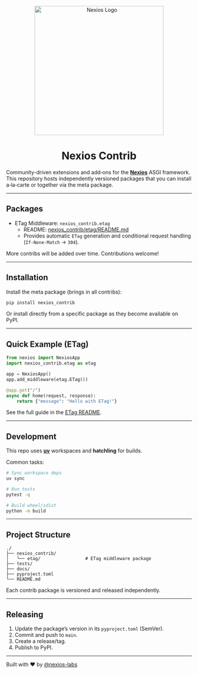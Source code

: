 
<p align="center">
  <a href="https://github.com/nexios-labs">
    <img alt="Nexios Logo" height="350" src="https://nexios-docs.netlify.app/logo.png"> 
  </a>
</p>

<h1 align="center">Nexios Contrib</h1>

Community-driven extensions and add‑ons for the **[Nexios](https://nexios-docs.netlify.app/)** ASGI framework. This repository hosts independently versioned packages that you can install a‑la‑carte or together via the meta package.

---

## Packages

- ETag Middleware: `nexios_contrib.etag`
  - README: [nexios_contrib/etag/README.md](./nexios_contrib/etag/README.md)
  - Provides automatic `ETag` generation and conditional request handling (`If-None-Match` → `304`).

More contribs will be added over time. Contributions welcome!

---

## Installation

Install the meta package (brings in all contribs):

```bash
pip install nexios_contrib
```

Or install directly from a specific package as they become available on PyPI.

---

## Quick Example (ETag)

```python
from nexios import NexiosApp
import nexios_contrib.etag as etag

app = NexiosApp()
app.add_middleware(etag.ETag())

@app.get("/")
async def home(request, response):
    return {"message": "Hello with ETag!"}
```

See the full guide in the [ETag README](./nexios_contrib/etag/README.md).

---

## Development

This repo uses **[uv](https://github.com/astral-sh/uv)** workspaces and **hatchling** for builds.

Common tasks:

```bash
# Sync workspace deps
uv sync

# Run tests
pytest -q

# Build wheel/sdist
python -m build
```

---

## Project Structure

```
./
├── nexios_contrib/
│   └── etag/                 # ETag middleware package
├── tests/
├── docs/
├── pyproject.toml
└── README.md
```

Each contrib package is versioned and released independently.

---

## Releasing

1. Update the package’s version in its `pyproject.toml` (SemVer).
2. Commit and push to `main`.
3. Create a release/tag.
4. Publish to PyPI.

---

Built with ❤️ by [@nexios-labs](https://github.com/nexios-labs)

